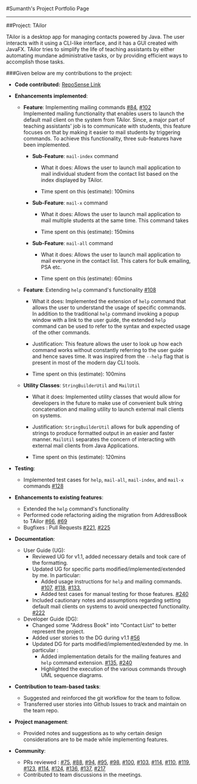 #Sumanth's Project Portfolio Page

---
##Project: TAilor

TAilor is a desktop app for managing contacts powered by Java. The user interacts with it using a CLI-like interface, 
and it has a GUI created with JavaFX. TAilor tries to simplify the life of teaching assistants by either automating
mundane administrative tasks, or by providing efficient ways to accomplish those tasks.

###Given below are my contributions to the project:

- **Code contributed:** [RepoSense Link](https://nus-cs2103-ay2122s2.github.io/tp-dashboard/?search=s7manth&breakdown=true)

* **Enhancements implemented**:
    * **Feature**: Implementing mailing commands [#84](https://github.com/AY2122S2-CS2103T-W12-1/tp/pull/84),
      [#102](https://github.com/AY2122S2-CS2103T-W12-1/tp/pull/102) <br>
      Implemented mailing functionality that enables users to launch the default mail client on the system 
      from TAilor. Since, a major part of teaching assistants' job is to communicate with students, this feature 
      focuses on that by making it easier to mail students by triggering commands. To achieve this functionality,
      three sub-features have been implemented.

        * **Sub-Feature**: `mail-index` command
            * What it does:
            Allows the user to launch mail application to mail individual student from the contact list based
            on the index displayed by TAilor.
            
            * Time spent on this (estimate):
            100mins

        * **Sub-Feature**: `mail-x` command
            * What it does:
            Allows the user to launch mail application to mail multiple students at the same time. This command
            takes

            * Time spent on this (estimate):
            150mins

        * **Sub-Feature**: `mail-all` command
            * What it does:
            Allows the user to launch mail application to mail everyone in the contact list. This caters for
            bulk emailing, PSA etc.

            * Time spent on this (estimate):
            60mins
    
    * **Feature**: Extending `help` command's functionality [#108](https://github.com/AY2122S2-CS2103T-W12-1/tp/pull/108)
        * What it does:
        Implemented the extension of `help` command that allows the user to understand the usage of specific commands. 
        In addition to the traditional `help` command invoking a popup window with a link to the user guide, 
        the extended `help` command can be used to refer to the syntax and expected usage of the other commands.
      
        * Justification:
        This feature allows the user to look up how each command works without constantly referring to the user
        guide and hence saves time. It was inspired from the `--help` flag that is present in most of the modern day CLI 
        tools.
          
        * Time spent on this (estimate):
        100mins
        
    * **Utility Classes**: `StringBuilderUtil` and `MailUtil`
        * What it does:
        Implemented utility classes that would allow for developers in the future to make use of convenient bulk string 
        concatenation and mailing utility to launch external mail clients on systems.

        * Justification:
        `StringBuilderUtil` allows for bulk appending of strings to produce formatted output in an easier and faster
        manner. `MailUtil` separates the concern of interacting with external mail clients from Java Applications.

        * Time spent on this (estimate):
        120mins

* **Testing**:
  * Implemented test cases for `help`, `mail-all`, `mail-index`, and `mail-x` commands
    [#128](https://github.com/AY2122S2-CS2103T-W12-1/tp/pull/128)

* **Enhancements to existing features**:
    * Extended the `help` command's functionality
    * Performed code refactoring aiding the migration from AddressBook to TAilor 
      [#66](https://github.com/AY2122S2-CS2103T-W12-1/tp/pull/66),
      [#69](https://github.com/AY2122S2-CS2103T-W12-1/tp/pull/69)
    * Bugfixes : Pull Requests [#221](https://github.com/AY2122S2-CS2103T-W12-1/tp/pull/221), 
      [#225](https://github.com/AY2122S2-CS2103T-W12-1/tp/pull/225)
  

* **Documentation**:
    * User Guide (UG):
        * Reviewed UG for v1.1, added necessary details and took care of the formatting.
        * Updated UG for specific parts modified/implemented/extended by me. In particular:
            * Added usage instructions for `help` and mailing commands. 
            [#107](https://github.com/AY2122S2-CS2103T-W12-1/tp/pull/107),
            [#118](https://github.com/AY2122S2-CS2103T-W12-1/tp/pull/118),
            [#133](https://github.com/AY2122S2-CS2103T-W12-1/tp/pull/133),
            * Added test cases for manual testing for those features. [#240](https://github.com/AY2122S2-CS2103T-W12-1/tp/pull/240)
        * Included cautionary notes and assumptions regarding setting default mail clients
          on systems to avoid unexpected functionality. [#222](https://github.com/AY2122S2-CS2103T-W12-1/tp/pull/222)
    * Developer Guide (DG):
        * Changed some "Address Book" into "Contact List" to better represent the project.
        * Added user stories to the DG during v1.1 [#56](https://github.com/AY2122S2-CS2103T-W12-1/tp/pull/56)
        * Updated DG for parts modified/implemented/extended by me. In particular : 
            * Added implementation details for the mailing features and `help` command extension. 
              [#135](https://github.com/AY2122S2-CS2103T-W12-1/tp/pull/135),
              [#240](https://github.com/AY2122S2-CS2103T-W12-1/tp/pull/240)
            * Highlighted the execution of the various commands through UML sequence diagrams.

* **Contribution to team-based tasks**:
    * Suggested and reinforced the git workflow for the team to follow.
    * Transferred user stories into Github Issues to track and maintain on the team repo.

* **Project management**:
    * Provided notes and suggestions as to why certain design considerations are to be made while implementing
      features.

* **Community**:
    * PRs reviewed : [#75](https://github.com/AY2122S2-CS2103T-W12-1/tp/pull/75), 
      [#88](https://github.com/AY2122S2-CS2103T-W12-1/tp/pull/88),
      [#94](https://github.com/AY2122S2-CS2103T-W12-1/tp/pull/94),
      [#95](https://github.com/AY2122S2-CS2103T-W12-1/tp/pull/95),
      [#98](https://github.com/AY2122S2-CS2103T-W12-1/tp/pull/98),
      [#100](https://github.com/AY2122S2-CS2103T-W12-1/tp/pull/100),
      [#103](https://github.com/AY2122S2-CS2103T-W12-1/tp/pull/103),
      [#114](https://github.com/AY2122S2-CS2103T-W12-1/tp/pull/114),
      [#110](https://github.com/AY2122S2-CS2103T-W12-1/tp/pull/110),
      [#119](https://github.com/AY2122S2-CS2103T-W12-1/tp/pull/119),
      [#123](https://github.com/AY2122S2-CS2103T-W12-1/tp/pull/123),
      [#114](https://github.com/AY2122S2-CS2103T-W12-1/tp/pull/114),
      [#124](https://github.com/AY2122S2-CS2103T-W12-1/tp/pull/124),
      [#136](https://github.com/AY2122S2-CS2103T-W12-1/tp/pull/136),
      [#137](https://github.com/AY2122S2-CS2103T-W12-1/tp/pull/137),
      [#217](https://github.com/AY2122S2-CS2103T-W12-1/tp/pull/217)
    * Contributed to team discussions in the meetings.
    